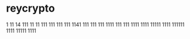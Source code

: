 # reycrypto
1
11
14
111
11
11
111
111
111
111
1141
111
111
111
1111
111
111
1111
1111
11111
1111
111111
1111
11111
1111
